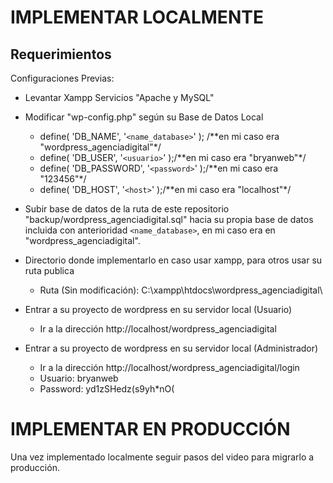 # IMPLEMENTAR LOCALMENTE

## Requerimientos

Configuraciones Previas:

* Levantar Xampp Servicios "Apache y MySQL"

- Modificar "wp-config.php" según su Base de Datos Local

  - define( 'DB_NAME', '`<name_database>`' ); /**en mi caso era "wordpress_agenciadigital"*/
  - define( 'DB_USER', '`<usuario>`' );/**en mi caso era "bryanweb"*/
  - define( 'DB_PASSWORD', '`<password>`' );/**en mi caso era "123456"*/
  - define( 'DB_HOST', '`<host>`' );/**en mi caso era "localhost"*/
- Subir base de datos de la ruta de este repositorio "backup/wordpress_agenciadigital.sql" hacia su propia base de datos incluida con anterioridad `<name_database>`, en mi caso era en "wordpress_agenciadigital".
- Directorio donde implementarlo en caso usar xampp, para otros usar su ruta publica

  - Ruta (Sin modificación): C:\xampp\htdocs\wordpress_agenciadigital\
- Entrar a su proyecto de wordpress en su servidor local (Usuario)

  - Ir a la dirección http://localhost/wordpress_agenciadigital
- Entrar a su proyecto de wordpress en su servidor local (Administrador)

  - Ir a la dirección http://localhost/wordpress_agenciadigital/login
  - Usuario: bryanweb
  - Password: yd1zSHedz(s9yh*nO(

# IMPLEMENTAR EN PRODUCCIÓN

Una vez implementado localmente seguir pasos del video para migrarlo a producción.
